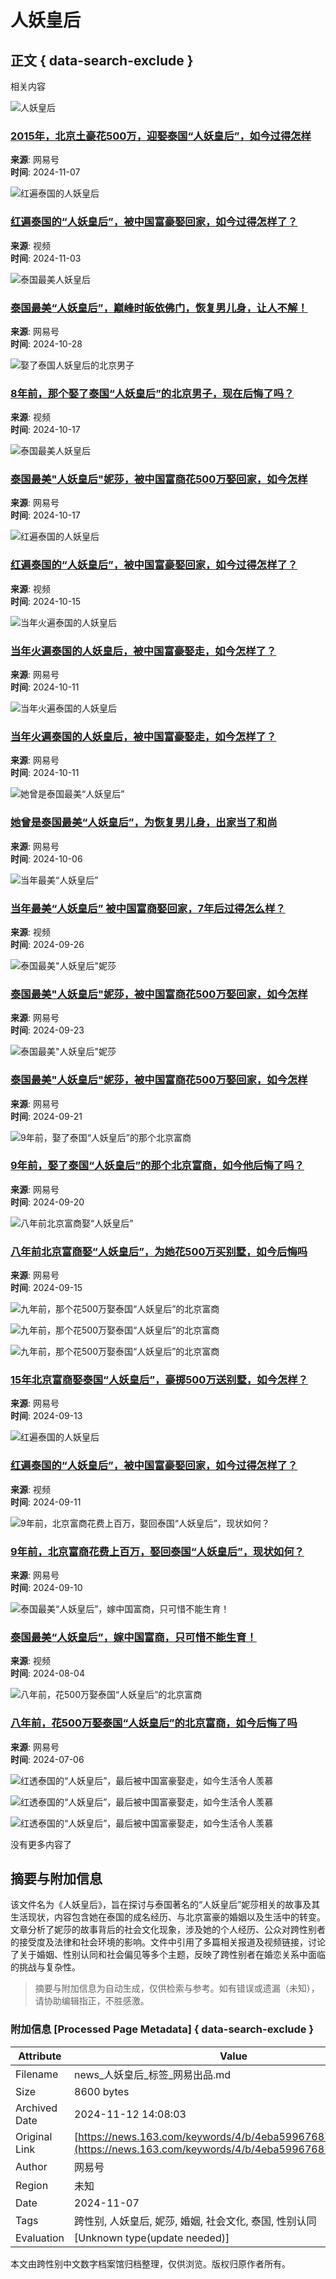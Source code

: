 # 人妖皇后

## 正文 { data-search-exclude }


相关内容

![人妖皇后](https://nimg.ws.126.net/?url=https%3A%2F%2Fdingyue.ws.126.net%2F2024%2F1107%2F43434089j00smkunc000zd000hs009ug.jpg&thumbnail=140x88&quality=95&type=jpg)

### [2015年，北京土豪花500万，迎娶泰国“人妖皇后”，如今过得怎样](https://www.163.com/dy/article/JGDQSVUT0543IBJW.html)
**来源**: 网易号  
**时间**: 2024-11-07  

![红遍泰国的人妖皇后](https://nimg.ws.126.net/?url=https%3A%2F%2Fvideoimg.ws.126.net%2Fcover%2F20241020%2FjtY5oaRe8_cover.jpg&thumbnail=140x88&quality=95&type=jpg)

### [红遍泰国的“人妖皇后”，被中国富豪娶回家，如今过得怎样了？](https://www.163.com/v/video/VGE0LCAE0.html)
**来源**: 视频  
**时间**: 2024-11-03  

![泰国最美人妖皇后](https://nimg.ws.126.net/?url=https%3A%2F%2Fdingyue.ws.126.net%2F2024%2F1028%2F81855bcaj00sm1b6h000dd0009m005tp.jpg&thumbnail=140x88&quality=95&type=jpg)

### [泰国最美“人妖皇后”，巅峰时皈依佛门，恢复男儿身，让人不解！](https://www.163.com/dy/article/JFIJHFLP05560TKJ.html)
**来源**: 网易号  
**时间**: 2024-10-28  

![娶了泰国人妖皇后的北京男子](https://nimg.ws.126.net/?url=https%3A%2F%2Fvideoimg.ws.126.net%2Fcover%2F20241017%2FSY7yuqXUr_cover.jpg&thumbnail=140x88&quality=95&type=jpg)

### [8年前，那个娶了泰国“人妖皇后”的北京男子，现在后悔了吗？](https://www.163.com/v/video/VJDPSTOH9.html)
**来源**: 视频  
**时间**: 2024-10-17  

![泰国最美人妖皇后](https://nimg.ws.126.net/?url=https%3A%2F%2Fdingyue.ws.126.net%2F2024%2F1017%2Ffc7737dej00slhqfx002kd000r800iim.jpg&thumbnail=140x88&quality=95&type=jpg)

### [泰国最美"人妖皇后"妮莎，被中国富商花500万娶回家，如今怎样](https://www.163.com/dy/article/JENCGPCT05529WGR.html)
**来源**: 网易号  
**时间**: 2024-10-17  

![红遍泰国的人妖皇后](https://nimg.ws.126.net/?url=https%3A%2F%2Fvideoimg.ws.126.net%2Fcover%2F20241001%2F0JoZQthWE_cover.jpg&thumbnail=140x88&quality=95&type=jpg)

### [红遍泰国的“人妖皇后”，被中国富豪娶回家，如今过得怎样了？](https://www.163.com/v/video/VNCH4FHFL.html)
**来源**: 视频  
**时间**: 2024-10-15  

![当年火遍泰国的人妖皇后](https://nimg.ws.126.net/?url=https%3A%2F%2Fdingyue.ws.126.net%2F2024%2F1011%2Fc42c8e9fj00sl6b67000nd000ci00bqp.jpg&thumbnail=140x88&quality=95&type=jpg)

### [当年火遍泰国的人妖皇后，被中国富豪娶走，如今怎样了？](https://www.163.com/dy/article/JE7G6K5G05564EYJ.html)
**来源**: 网易号  
**时间**: 2024-10-11  

![当年火遍泰国的人妖皇后](https://nimg.ws.126.net/?url=https%3A%2F%2Fdingyue.ws.126.net%2F2024%2F0927%2Fc42c8e9fj00skh0oy000nd000ci00bqp.jpg&thumbnail=140x88&quality=95&type=jpg)

### [当年火遍泰国的人妖皇后，被中国富豪娶走，如今怎样了？](https://www.163.com/dy/article/JD4ASB6N0553AS6C.html)
**来源**: 网易号  
**时间**: 2024-10-11  

![她曾是泰国最美“人妖皇后”](https://nimg.ws.126.net/?url=https%3A%2F%2Fdingyue.ws.126.net%2F2024%2F0922%2Fed24ab14j00sk7wd6000ud000du00ehp.jpg&thumbnail=140x88&quality=95&type=jpg)

### [她曾是泰国最美“人妖皇后”，为恢复男儿身，出家当了和尚](https://www.163.com/dy/article/JCNL2VGG05564UR0.html)
**来源**: 网易号  
**时间**: 2024-10-06  

![当年最美“人妖皇后”](https://nimg.ws.126.net/?url=https%3A%2F%2Fvideoimg.ws.126.net%2Fcover%2F20240926%2FxOsXfvtE7_cover.jpg&thumbnail=140x88&quality=95&type=jpg)

### [当年最美“人妖皇后” 被中国富商娶回家，7年后过得怎么样？](https://www.163.com/v/video/VYC3FJUHB.html)
**来源**: 视频  
**时间**: 2024-09-26  

![泰国最美"人妖皇后"妮莎](https://nimg.ws.126.net/?url=https%3A%2F%2Fdingyue.ws.126.net%2F2024%2F0923%2F28dd3c37j00sk9f56011rd0010o00ogm.jpg&thumbnail=140x88&quality=95&type=jpg)

### [泰国最美"人妖皇后"妮莎，被中国富商花500万娶回家，如今怎样](https://www.163.com/dy/article/JCPOUCPO05566ZGK.html)
**来源**: 网易号  
**时间**: 2024-09-23  

![泰国最美"人妖皇后"妮莎](https://nimg.ws.126.net/?url=https%3A%2F%2Fdingyue.ws.126.net%2F2024%2F0921%2Ffea02ad0j00sk5h8q002kd000r800iim.jpg&thumbnail=600x328&quality=95&type=jpg)

### [泰国最美"人妖皇后"妮莎，被中国富商花500万娶回家，如今怎样](https://www.163.com/dy/article/JCK9DGPB055619ZF.html)
**来源**: 网易号  
**时间**: 2024-09-21  

![9年前，娶了泰国“人妖皇后”的那个北京富商](https://nimg.ws.126.net/?url=https%3A%2F%2Fdingyue.ws.126.net%2F2024%2F0919%2Fc3bfe808j00sk2ewh0027d000xc00kpm.jpg&thumbnail=140x88&quality=95&type=jpg)

### [9年前，娶了泰国“人妖皇后”的那个北京富商，如今他后悔了吗？](https://www.163.com/dy/article/JCG1140I05567MEB.html)
**来源**: 网易号  
**时间**: 2024-09-20  

![八年前北京富商娶“人妖皇后”](https://nimg.ws.126.net/?url=https%3A%2F%2Fdingyue.ws.126.net%2F2024%2F0915%2F4d6bbc60j00sjuv07002od000ri00icm.jpg&thumbnail=140x88&quality=95&type=jpg)

### [八年前北京富商娶“人妖皇后”，为她花500万买别墅，如今后悔吗](https://www.163.com/dy/article/JC5H5JMU05566ZGJ.html)
**来源**: 网易号  
**时间**: 2024-09-15  

![九年前，那个花500万娶泰国“人妖皇后”的北京富商](https://nimg.ws.126.net/?url=https%3A%2F%2Fdingyue.ws.126.net%2F2024%2F0912%2F36dc19a5j00sjogmn001wd000to00iqm.jpg&thumbnail=190x120&quality=95&type=jpg)

![九年前，那个花500万娶泰国“人妖皇后”的北京富商](https://nimg.ws.126.net/?url=https%3A%2F%2Fdingyue.ws.126.net%2F2024%2F0912%2Fbebf3fd4j00sjogmn0027d000to00lgm.jpg&thumbnail=190x120&quality=95&type=jpg)

![九年前，那个花500万娶泰国“人妖皇后”的北京富商](https://nimg.ws.126.net/?url=https%3A%2F%2Fdingyue.ws.126.net%2F2024%2F0912%2Fb352cc6fj00sjogmn001yd000to00g4m.jpg&thumbnail=190x120&quality=95&type=jpg)

### [15年北京富商娶泰国“人妖皇后”，豪掷500万送别墅，如今怎样？](https://www.163.com/dy/article/JBTR797V0553YYN0.html)
**来源**: 网易号  
**时间**: 2024-09-13  

![红遍泰国的人妖皇后](https://nimg.ws.126.net/?url=https%3A%2F%2Fvideoimg.ws.126.net%2Fcover%2F20240911%2FCZ78PIU2e_cover.jpg&thumbnail=140x88&quality=95&type=jpg)

### [红遍泰国的“人妖皇后”，被中国富豪娶回家，如今过得怎样了？](https://www.163.com/v/video/VDASB06JE.html)
**来源**: 视频  
**时间**: 2024-09-11  

![9年前，北京富商花费上百万，娶回泰国“人妖皇后”，现状如何？](https://nimg.ws.126.net/?url=https%3A%2F%2Fdingyue.ws.126.net%2F2024%2F0910%2F02c49f3bj00sjllj700d6d000mn00eam.jpg&thumbnail=600x328&quality=95&type=jpg)

### [9年前，北京富商花费上百万，娶回泰国“人妖皇后”，现状如何？](https://www.163.com/dy/article/JBOKQNT405560Z1S.html)
**来源**: 网易号  
**时间**: 2024-09-10  

![泰国最美“人妖皇后”，嫁中国富商，只可惜不能生育！](https://nimg.ws.126.net/?url=https%3A%2F%2Fvideoimg.ws.126.net%2Fcover%2F20240804%2Fzr1uKhRD2_cover.jpg&thumbnail=140x88&quality=95&type=jpg)

### [泰国最美“人妖皇后”，嫁中国富商，只可惜不能生育！](https://www.163.com/v/video/VW7PKO461.html)
**来源**: 视频  
**时间**: 2024-08-04  

![八年前，花500万娶泰国“人妖皇后”的北京富商](https://nimg.ws.126.net/?url=https%3A%2F%2Fdingyue.ws.126.net%2F2024%2F0706%2F4731ce1ej00sg7765002zd000rk00m2m.jpg&thumbnail=600x328&quality=95&type=jpg)

### [八年前，花500万娶泰国“人妖皇后”的北京富商，如今后悔了吗](https://www.163.com/dy/article/J6EENGC6055619ZA.html)
**来源**: 网易号  
**时间**: 2024-07-06  

![红透泰国的“人妖皇后”，最后被中国富豪娶走，如今生活令人羡慕](https://nimg.ws.126.net/?url=https%3A%2F%2Fdingyue.ws.126.net%2F2024%2F0703%2F33c052c3j00sg1mir003ld000zi00jum.jpg&thumbnail=190x120&quality=95&type=jpg)

![红透泰国的“人妖皇后”，最后被中国富豪娶走，如今生活令人羡慕](https://nimg.ws.126.net/?url=https%3A%2F%2Fdingyue.ws.126.net%2F2024%2F0703%2F2311d294j00sg1mir002vd000zc00ngm.jpg&thumbnail=190x120&quality=95&type=jpg)

![红透泰国的“人妖皇后”，最后被中国富豪娶走，如今生活令人羡慕](https://nimg.ws.126.net/?url=https%3A%2F%2Fdingyue.ws.126.net%2F2024%2F0703%2Facc24a93j00sg1mis00itd000ri00ipm.jpg&thumbnail=190x120&quality=95&type=jpg)

没有更多内容了

## 摘要与附加信息

<!-- tcd_abstract -->
该文件名为《人妖皇后》，旨在探讨与泰国著名的“人妖皇后”妮莎相关的故事及其生活现状，内容包含她在泰国的成名经历、与北京富豪的婚姻以及生活中的转变。文章分析了妮莎的故事背后的社会文化现象，涉及她的个人经历、公众对跨性别者的接受度及法律和社会环境的影响。文件中引用了多篇相关报道及视频链接，讨论了关于婚姻、性别认同和社会偏见等多个主题，反映了跨性别者在婚恋关系中面临的挑战与复杂性。
<!-- tcd_abstract_end -->

> 摘要与附加信息为自动生成，仅供检索与参考。如有错误或遗漏（未知），请协助编辑指正，不胜感激。

### 附加信息 [Processed Page Metadata] { data-search-exclude }

| Attribute       | Value                                  |
|-----------------|----------------------------------------|
| Filename        | news_人妖皇后_标签_网易出品.md                             |
| Size            | 8600 bytes                           |
| Archived Date   | 2024-11-12 14:08:03                             |
| Original Link   | [https://news.163.com/keywords/4/b/4eba59967687540e/1.html](https://news.163.com/keywords/4/b/4eba59967687540e/1.html)                       |
| Author          | 网易号                               |
| Region          | 未知                               |
| Date            | 2024-11-07                                 |
| Tags            | 跨性别, 人妖皇后, 妮莎, 婚姻, 社会文化, 泰国, 性别认同                                 |
| Evaluation            | [Unknown type(update needed)]                                 |
<!-- tcd_table_end -->

本文由跨性别中文数字档案馆归档整理，仅供浏览。版权归原作者所有。
